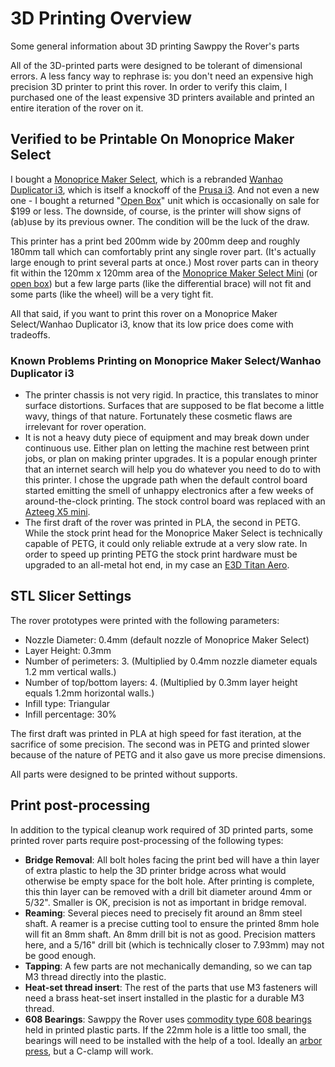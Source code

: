 # 3D Printing Overview

Some general information about 3D printing Sawppy the Rover's parts

All of the 3D-printed parts were designed to be tolerant of dimensional errors. A less fancy way
to rephrase is: you don't need an expensive high precision 3D printer to print this rover.
In order to verify this claim, I purchased one of the least expensive 3D printers available
and printed an entire iteration of the rover on it.

## Verified to be Printable On Monoprice Maker Select

I bought a [Monoprice Maker Select](https://www.monoprice.com/product?p_id=13860), which is a rebranded
[Wanhao Duplicator i3](http://www.wanhao3dprinter.com/Unboxin/ShowArticle.asp?ArticleID=70), which is
itself a knockoff of the [Prusa i3](https://www.prusaprinters.org/prusa-i3/).
And not even a new one - I bought a returned "[Open Box](https://www.monoprice.com/product?p_id=21864)"
unit which is occasionally on sale for $199 or less. The downside, of course, is the printer will show
signs of (ab)use by its previous owner. The condition will be the luck of the draw.

This printer has a print bed 200mm wide by 200mm deep and roughly 180mm tall which can
comfortably print any single rover part. (It's actually large enough to print several parts at once.)
Most rover parts can in theory fit within the 120mm x 120mm area of the 
[Monoprice Maker Select Mini](https://www.monoprice.com/product?p_id=15365)
(or [open box](https://www.monoprice.com/product?p_id=30386)) but a few large parts (like the differential
brace) will not fit and some parts (like the wheel) will be a very tight fit.

All that said, if you want to print this rover on a Monoprice Maker Select/Wanhao Duplicator i3,
know that its low price does come with tradeoffs.

### Known Problems Printing on Monoprice Maker Select/Wanhao Duplicator i3

* The printer chassis is not very rigid. In practice, this translates to minor surface distortions.
Surfaces that are supposed to be flat become a little wavy, things of that nature. Fortunately these
cosmetic flaws are irrelevant for rover operation.
* It is not a heavy duty piece of equipment and may break down under continuous use. Either plan on
letting the machine rest between print jobs, or plan on making printer upgrades. It is a popular
enough printer that an internet search will help you do whatever you need to do to with this printer.
I chose the upgrade path when the default control board started emitting the smell of unhappy
electronics after a few weeks of around-the-clock printing. The stock control board was replaced with
an [Azteeg X5 mini](http://www.panucatt.com/azteeg_X5_mini_reprap_3d_printer_controller_p/ax5mini.htm).
* The first draft of the rover was printed in PLA, the second in PETG. While the stock print head for
the Monoprice Maker Select is technically capable of PETG, it could only reliable extrude at a very
slow rate. In order to speed up printing PETG the stock print hardware must be upgraded to an all-metal
hot end, in my case an [E3D Titan Aero](https://e3d-online.com/titan-aero-builder).

## STL Slicer Settings

The rover prototypes were printed with the following parameters:

* Nozzle Diameter: 0.4mm (default nozzle of Monoprice Maker Select)
* Layer Height: 0.3mm
* Number of perimeters: 3. (Multiplied by 0.4mm nozzle diameter equals 1.2 mm vertical walls.)
* Number of top/bottom layers: 4. (Multiplied by 0.3mm layer height equals 1.2mm horizontal walls.)
* Infill type: Triangular
* Infill percentage: 30%

The first draft was printed in PLA at high speed for fast iteration, at the sacrifice of some
precision. The second was in PETG and printed slower because of the nature of PETG and it also
gave us more precise dimensions.

All parts were designed to be printed without supports.

## Print post-processing

In addition to the typical cleanup work required of 3D printed parts, some printed rover parts require
post-processing of the following types:

* **Bridge Removal**: All bolt holes facing the print bed will have a thin layer of extra plastic to
help the 3D printer bridge across what would otherwise be empty space for the bolt hole. After printing
is complete, this thin layer can be removed with a drill bit diameter around 4mm or 5/32". Smaller is
OK, precision is not as important in bridge removal.
* **Reaming**: Several pieces need to precisely fit around an 8mm steel shaft. A reamer is a precise cutting tool
to ensure the printed 8mm hole will fit an 8mm shaft. An 8mm drill bit is not as good. Precision matters
here, and a 5/16" drill bit (which is technically closer to 7.93mm) may not be good enough.
* **Tapping**: A few parts are not mechanically demanding, so we can tap M3 thread directly
into the plastic.
* **Heat-set thread insert**: The rest of the parts that use M3 fasteners will need a brass heat-set
insert installed in the plastic for a durable M3 thread.
* **608 Bearings**: Sawppy the Rover uses [commodity type 608 bearings](https://newscrewdriver.com/2018/03/07/for-cheap-commodity-bearings-search-for-608/)
held in printed plastic parts. If the 22mm hole is a little too small, the bearings will need to be
installed with the help of a tool. Ideally an [arbor press](https://en.wikipedia.org/wiki/Arbor_press), but a C-clamp will work.
